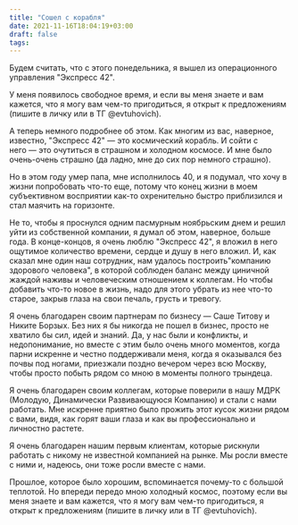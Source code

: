 ```yaml
---
title: "Сошел с корабля"
date: 2021-11-16T18:04:19+03:00
draft: false
tags:
---
```



Будем считать, что с этого понедельника, я вышел из операционного управления "Экспресс 42".

У меня появилось свободное время, и если вы меня знаете и вам кажется, что я могу вам чем-то пригодиться, я открыт к
предложениям (пишите в личку или в ТГ @evtuhovich).

<!--more-->

А теперь немного подробнее об этом. Как многим из вас, наверное, известно, "Экспресс 42" — это космический
корабль. И сойти с него — это очутиться в страшном и холодном космосе. И мне было очень-очень страшно (да ладно, мне до
сих пор немного страшно).

Но в этом году умер папа, мне исполнилось 40, и я подумал, что хочу в жизни попробовать что-то еще, потому что конец
жизни в моем субъективном восприятии как-то охренительно быстро приблизился и стал маячить на горизонте.

Не то, чтобы я проснулся одним пасмурным ноябрьским днем и решил уйти из собственной компании, я думал об этом,
наверное, больше года. В конце-концов, я очень люблю "Экспресс 42", я вложил в него ощутимое количество времени, сердце
и душу в него вложил. И, как сказал мне один наш сотрудник, нам удалось построить"компанию здорового человека", в
которой соблюден баланс между циничной жаждой наживы и человеческим отношением к коллегам. Но чтобы добавить что-то
новое в жизнь, надо для этого убрать из нее что-то старое, закрыв глаза на свои печаль, грусть и тревогу.

Я очень благодарен своим партнерам по бизнесу — Саше Титову и Никите Борзых. Без них я бы никогда не пошел в бизнес,
просто не хватило бы сил, идей и знаний. Да, у нас были и конфликты, и недопонимание, но вместе с этим было очень много
моментов, когда парни искренне и честно поддерживали меня, когда я оказывался без почвы под ногами, приезжали поздно
вечером через всю Москву, чтобы просто побыть рядом со мною в моменты полного трындеца.

Я очень благодарен своим коллегам, которые поверили в нашу МДРК (Молодую, Динамически Развивающуюся Компанию) и стали с
нами работать. Мне искренне приятно было прожить этот кусок жизни рядом с вами, видя, как горят ваши глаза и как вы
профессионально и личностно растете.

Я очень благодарен нашим первым клиентам, которые рискнули работать с никому не известной компанией на рынке. Мы росли
вместе с ними и, надеюсь, они тоже росли вместе с нами.

Прошлое, которое было хорошим, вспоминается почему-то с большой теплотой. Но впереди передо мною холодный космос,
поэтому если вы меня знаете и вам кажется, что я могу вам чем-то пригодиться, я открыт к предложениям (пишите в личку
или в ТГ @evtuhovich).
